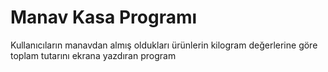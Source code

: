 # Manav Kasa Programı
Kullanıcıların manavdan almış oldukları ürünlerin kilogram değerlerine göre toplam tutarını ekrana yazdıran program
